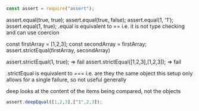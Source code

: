 ```Javascript
const assert = require("assert");
```

assert.equal(true, true);
 assert.equal(true, false);
 assert.equal(1, '1');
 assert.equal(1, true);
 .equal is equivalent to == i.e. it is not type checking and can use coercion

 const firstArray = [1,2,3];
 const secondArray = firstArray;
 assert.strictEqual(firstArray, secondArray)

 assert.strictEqual(1, true); => fail
 assert.strictEqual([1,2,3],[1,2,3]); => fail

 .strictEqual is equivalent to === i.e. are they the same object
 this setup only allows for a single failure, so not useful generally

 deep looks at the content of the items being compared, not the objects
```Javascript
assert.deepEqual([1,2,3],["1",2,3]);
```
